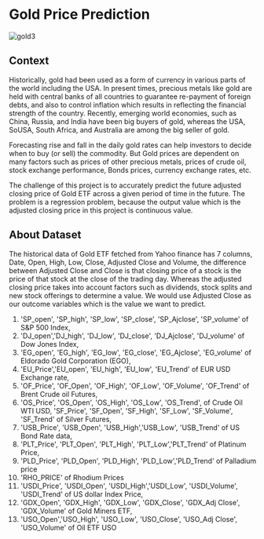 # Gold Price Prediction

![gold3](https://github.com/user-attachments/assets/7b04589f-db8a-4c28-884e-8c19f961d105)

## Context
Historically, gold had been used as a form of currency in various parts of the world including the USA. In present times, precious metals like gold are held with central banks of all countries to guarantee re-payment of foreign debts, and also to control inflation which results in reflecting the financial strength of the country. Recently, emerging world economies, such as China, Russia, and India have been big buyers of gold, whereas the USA, SoUSA, South Africa, and Australia are among the big seller of gold.

Forecasting rise and fall in the daily gold rates can help investors to decide when to buy (or sell) the commodity. But Gold prices are dependent on many factors such as prices of other precious metals, prices of crude oil, stock exchange performance, Bonds prices, currency exchange rates, etc.

The challenge of this project is to accurately predict the future adjusted closing price of Gold ETF across a given period of time in the future. The problem is a regression problem, because the output value which is the adjusted closing price in this project is continuous value.


## About Dataset 
The historical data of Gold ETF fetched from Yahoo finance has 7 columns, Date, Open, High, Low, Close, Adjusted Close and Volume, the difference between Adjusted Close and Close is that closing price of a stock is the price of that stock at the close of the trading day. Whereas the adjusted closing price takes into account factors such as dividends, stock splits and new stock offerings to determine a value. We would use Adjusted Close as our outcome variables which is the value we want to predict.
1. 'SP_open', 'SP_high', 'SP_low', 'SP_close', 'SP_Ajclose', 'SP_volume' of S&P 500 Index,
2.  'DJ_open','DJ_high', 'DJ_low', 'DJ_close', 'DJ_Ajclose', 'DJ_volume' of Dow Jones Index,
3.  'EG_open', 'EG_high', 'EG_low', 'EG_close', 'EG_Ajclose', 'EG_volume' of Eldorado Gold Corporation (EGO),
4.  'EU_Price','EU_open', 'EU_high', 'EU_low', 'EU_Trend' of EUR USD Exchange rate,
5.  'OF_Price', 'OF_Open', 'OF_High', 'OF_Low', 'OF_Volume', 'OF_Trend' of Brent Crude oil Futures,
6.  'OS_Price', 'OS_Open', 'OS_High', 'OS_Low', 'OS_Trend', of Crude Oil WTI USD, 'SF_Price', 'SF_Open', 'SF_High', 'SF_Low', 'SF_Volume', 'SF_Trend' of Silver Futures,
7.   'USB_Price', 'USB_Open', 'USB_High','USB_Low', 'USB_Trend' of US Bond Rate data,
8.    'PLT_Price', 'PLT_Open', 'PLT_High', 'PLT_Low','PLT_Trend' of Platinum Price,
9. 'PLD_Price', 'PLD_Open', 'PLD_High', 'PLD_Low','PLD_Trend' of Palladium price
10. 'RHO_PRICE' of Rhodium Prices
11. 'USDI_Price', 'USDI_Open', 'USDI_High','USDI_Low', 'USDI_Volume', 'USDI_Trend' of US dollar Index Price,
12.  'GDX_Open', 'GDX_High', 'GDX_Low', 'GDX_Close', 'GDX_Adj Close', 'GDX_Volume' of Gold Miners ETF,
13.   'USO_Open','USO_High', 'USO_Low', 'USO_Close', 'USO_Adj Close', 'USO_Volume' of Oil ETF USO
